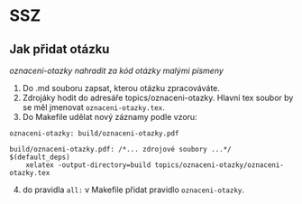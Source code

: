 # SSZ

## Jak přidat otázku
*oznaceni-otazky nahradit za kód otázky malými písmeny*

1) Do .md souboru zapsat, kterou otázku zpracováváte.
2) Zdrojáky hodit do adresáře topics/oznaceni-otazky. Hlavní tex soubor by se měl jmenovat `oznaceni-otazky.tex`.
3) Do Makefile udělat nový záznamy podle vzoru:

```
oznaceni-otazky: build/oznaceni-otazky.pdf

build/oznaceni-otazky.pdf: /*... zdrojové soubory ...*/ $(default_deps)
	xelatex -output-directory=build topics/oznaceni-otazky/oznaceni-otazky.tex
```
4) do pravidla `all:` v Makefile přidat pravidlo `oznaceni-otazky`.
